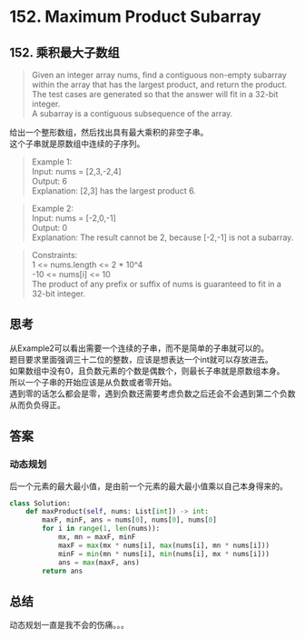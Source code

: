 # 152. Maximum Product Subarray
## 152. 乘积最大子数组

>Given an integer array nums, find a contiguous non-empty subarray within the array that has the largest product, and return the product.  
The test cases are generated so that the answer will fit in a 32-bit integer.  
A subarray is a contiguous subsequence of the array.

给出一个整形数组，然后找出具有最大乘积的非空子串。  
这个子串就是原数组中连续的子序列。
 

>Example 1:  
Input: nums = [2,3,-2,4]  
Output: 6  
Explanation: [2,3] has the largest product 6.

>Example 2:  
Input: nums = [-2,0,-1]   
Output: 0   
Explanation: The result cannot be 2, because [-2,-1] is not a subarray.
 

>Constraints:  
1 <= nums.length <= 2 * 10^4  
-10 <= nums[i] <= 10  
The product of any prefix or suffix of nums is guaranteed to fit in a 32-bit integer.

## 思考
从Example2可以看出需要一个连续的子串，而不是简单的子串就可以的。  
题目要求里面强调三十二位的整数，应该是想表达一个int就可以存放进去。   
如果数组中没有0，且负数元素的个数是偶数个，则最长子串就是原数组本身。  
所以一个子串的开始应该是从负数或者零开始。  
遇到零的话怎么都会是零，遇到负数还需要考虑负数之后还会不会遇到第二个负数从而负负得正。  
 

## 答案
### 动态规划
后一个元素的最大最小值，是由前一个元素的最大最小值乘以自己本身得来的。
```python
class Solution:
    def maxProduct(self, nums: List[int]) -> int:
        maxF, minF, ans = nums[0], nums[0], nums[0]
        for i in range(1, len(nums)):
            mx, mn = maxF, minF
            maxF = max(mx * nums[i], max(nums[i], mn * nums[i]))
            minF = min(mn * nums[i], min(nums[i], mx * nums[i]))
            ans = max(maxF, ans)
        return ans
```
## 总结
动态规划一直是我不会的伤痛。。。  
[](https://leetcode.com/problems/maximum-product-subarray/)
[]()